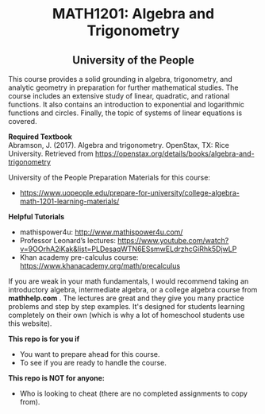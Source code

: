 <h1 align="center">MATH1201: Algebra and Trigonometry</h1>
<h2 align="center">University of the People</h2>

This course provides a solid grounding in algebra, trigonometry, and analytic geometry in preparation for further mathematical studies. The course includes an extensive study of linear, quadratic, and rational functions. It also contains an introduction to exponential and logarithmic functions and circles. Finally, the topic of systems of linear equations is covered. 
<br />

<strong>Required Textbook</strong> <br />
Abramson, J. (2017). Algebra and trigonometry. OpenStax, TX: Rice University. Retrieved from https://openstax.org/details/books/algebra-and-trigonometry 
<br />

University of the People Preparation Materials for this course:
- https://www.uopeople.edu/prepare-for-university/college-algebra-math-1201-learning-materials/ 

<strong>Helpful Tutorials</strong>
- mathispower4u: http://www.mathispower4u.com/ 
- Professor Leonard’s lectures: https://www.youtube.com/watch?v=9OOrhA2iKak&list=PLDesaqWTN6ESsmwELdrzhcGiRhk5DjwLP 
- Khan academy pre-calculus course: https://www.khanacademy.org/math/precalculus 

If you are weak in your math fundamentals, I would recommend taking an introductory algebra, intermediate algebra, or a college algebra
course from <strong>mathhelp.com</strong> . The lectures are great and they give you many practice problems and step by step examples. It's designed for
students learning completely on their own (which is why a lot of homeschool students use this website).
<br />

<strong>This repo is for you if</strong>
- You want to prepare ahead for this course.
- To see if you are ready to handle the course.

<strong>This repo is NOT for anyone:</strong>
- Who is looking to cheat (there are no completed assignments to copy from).
